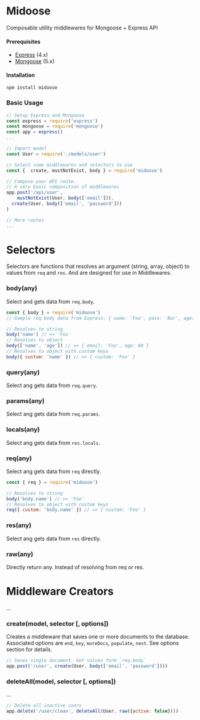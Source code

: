 # Midoose
Composable utility middlewares for Mongoose + Express API  

#### Prerequisites

- [Express](http://expressjs.com/) (4.x)
- [Mongoose](https://mongoosejs.com/) (5.x)

#### Installation

`npm install midoose`

### Basic Usage

```javascript
// Setup Express and Mongoose
const express = require('express')
const mongoose = require('mongoose')
const app = express()
...

// Import model
const User = require('./models/user')

// Select some middlewares and selectors to use
const {  create, mustNotExist, body } = require('midoose')

// Compose your API route. 
// A very basic composition of middlewares
app.post('/api/user',
	mustNotExist(User, body(['email'])), 
  create(User, body(['email', 'password'])) 
)

// More routes
...
```

# Selectors

Selectors are functions that resolves an argument (string, array, object) to values from `req` and `res`. And are designed for use in Middlewares.

### body(any)

Select and gets data from `req.body`.

```javascript
const { body } = require('midoose')
// Sample req.body data from Express: { name: 'Foo', pass: 'Bar', age: 80 }

// Resolves to string
body('name') // => 'Foo'
// Resolves to object
body(['name', 'age']) // => { email: 'Foo', age: 80 }
// Resolves to object with custom keys
body({ custom: 'name' }) // => { custom: 'Foo' }
```

### query(any)
Select ang gets data from `req.query`.

### params(any)
Select ang gets data from `req.params`.

### locals(any)
Select ang gets data from `res.locals`.

### req(any)
Select ang gets data from `req` directly.
```javascript
const { req } = require('midoose')

// Resolves to string
body('body.name') // => 'Foo'
// Resolves to object with custom keys
req({ custom: 'body.name' }) // => { custom: 'Foo' }
```

### res(any)
Select ang gets data from `res` directly.

### raw(any)
Directly return any. Instead of resolving from req or res.



# Middleware Creators

...

### create(model, selector [, options])

Creates a middleware that saves one or more documents to the database. Associated options are `end`, `key`, `moreDocs`, `populate`, `next`. See options section for details.

```javascript
// Saves single document. Get values form `req.body`
app.post('/user', create(User, body(['email', 'password'])))
```

### deleteAll(model, selector [, options])

...

```javascript
// Delete all inactive users
app.delete('/user/clean', deleteAll(User, raw({active: false})))
```